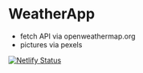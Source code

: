# WeatherApp

- fetch API via  openweathermap.org
- pictures via pexels

[![Netlify Status](https://api.netlify.com/api/v1/badges/d5a71ec3-e82b-44c4-ad09-296cbd8e38c7/deploy-status)](https://app.netlify.com/sites/howistheweather-app/deploys)
